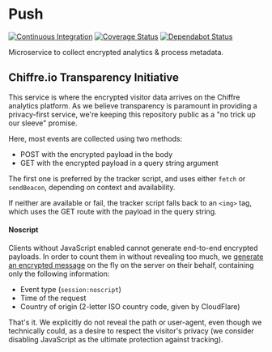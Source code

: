 # Push

[![Continuous Integration](https://github.com/chiffre-io/template-library/workflows/Continuous%20Integration/badge.svg?branch=next)](https://github.com/chiffre-io/template-library/actions)
[![Coverage Status](https://coveralls.io/repos/github/chiffre-io/template-library/badge.svg?branch=next)](https://coveralls.io/github/chiffre-io/template-library?branch=next)
[![Dependabot Status](https://api.dependabot.com/badges/status?host=github&repo=chiffre-io/template-library)](https://dependabot.com)

Microservice to collect encrypted analytics & process metadata.

## Chiffre.io Transparency Initiative

This service is where the encrypted visitor data arrives on the Chiffre
analytics platform. As we believe transparency is paramount in providing
a privacy-first service, we're keeping this repository public as a "no trick
up our sleeve" promise.

Here, most events are collected using two methods:

- POST with the encrypted payload in the body
- GET with the encrypted payload in a query string argument

The first one is preferred by the tracker script, and uses either `fetch`
or `sendBeacon`, depending on context and availability.

If neither are available or fail, the tracker script falls back to an
`<img>` tag, which uses the GET route with the payload in the query
string.

#### Noscript

Clients without JavaScript enabled cannot generate end-to-end encrypted
payloads. In order to count them in without revealing too much, we
[generate an encrypted message](https://github.com/chiffre-io/push/blob/f70ef57909b72fe8c17f80f7bfcc86a13b212936/src/routes/%5BprojectID%5D.ts#L296-L332)
on the fly on the server on their behalf, containing only the following
information:

- Event type (`session:noscript`)
- Time of the request
- Country of origin (2-letter ISO country code, given by CloudFlare)

That's it. We explicitly do not reveal the path or user-agent, even
though we technically could, as a desire to respect the visitor's
privacy (we consider disabling JavaScript as the ultimate protection
against tracking).
